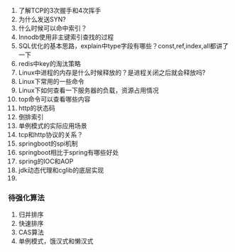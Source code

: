 1. 了解TCP的3次握手和4次挥手
2. 为什么发送SYN?
3. 什么时候可以命中索引？
4. Innodb使用非主键索引查找的过程
5. SQL优化的基本思路，explain中type字段有哪些？const,ref,index,all都讲了一下
6. redis中key的淘汰策略
7. Linux中进程的内存是什么时候释放的？是进程关闭之后就会释放吗?
8. Linux下常用的一些命令
9. Linux下如何查看一下服务器的负载，资源占用情况
10. top命令可以查看哪些内容
11. http的状态码
12. 倒排索引
13. 单例模式的实际应用场景
14. tcp和http协议的关系？
15. springboot的spi机制
16. springboot相比于spring有哪些好处
17. spring的IOC和AOP
18. jdk动态代理和cglib的底层实现
19. ​




### 待强化算法

1. 归并排序
2. 快速排序
3. CAS算法
4. 单例模式，饿汉式和懒汉式










